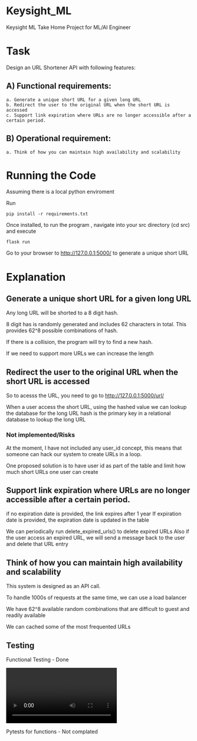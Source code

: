 # Keysight_ML
Keysight ML Take Home Project for ML/AI Engineer

# Task

Design an URL Shortener API with following features:
## A) Functional requirements:
    a. Generate a unique short URL for a given long URL
    b. Redirect the user to the original URL when the short URL is accessed
    c. Support link expiration where URLs are no longer accessible after a certain period.

## B) Operational requirement:
    a. Think of how you can maintain high availability and scalability

# Running the Code

Assuming there is a local python enviroment

Run 

    pip install -r requirements.txt 

Once installed, to run the program , navigate into your src directory (cd src) and execute

    flask run

Go to your browser to 
    http://127.0.0.1:5000/ to generate a unique short URL

# Explanation
## Generate a unique short URL for a given long URL

Any long URL will be shorted to a 8 digit hash.

8 digit has is randomly generated and includes  62 characters in total.
This provides 62^8 possible combinations of hash.

If there is a collision, the program will try to find a new hash.

If we need to support more URLs we can increase the length

##  Redirect the user to the original URL when the short URL is accessed

So to acesss the URL, you need to go to http://127.0.0.1:5000/url/<hash>

When a user access the short URL, using the hashed value we can lookup the database for the long URL
hash is the primary key in a relational database to lookup the long URL

### Not implemented/Risks
At the moment, I have not included any user_id concept, this means that someone can hack our system to create URLs in a loop.

One proposed solution is to have user id as part of the table and limit how much short URLs one user can create

## Support link expiration where URLs are no longer accessible after a certain period.

if no expiration date is provided, the link expires after 1 year
If expiration date is provided, the expiration date is updated in the table

We can periodically run delete_expired_urls() to delete expired URLs
Also if the user access an expired URL, we will send a message back to the user and delete that URL entry

## Think of how you can maintain high availability and scalability
This system is designed as an API call.

To handle 1000s of requests at the same time, we can use a load balancer

We have 62^8 available random combinations that are difficult to guest and readily available

We can cached some of the most frequented URLs 

## Testing

Functional Testing - Done

![](demo.mp4)

Pytests for functions - Not complated